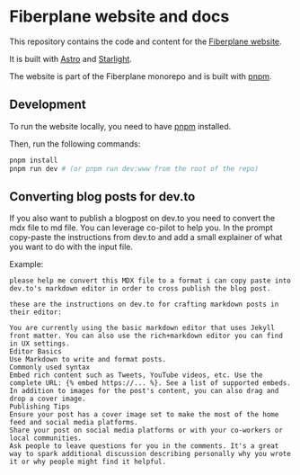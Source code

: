 # Fiberplane website and docs

This repository contains the code and content for the [Fiberplane website](https://fiberplane.com).

It is built with [Astro](https://astro.build) and [Starlight](https://starlight.astro.build).

The website is part of the Fiberplane monorepo and is built with [pnpm](https://pnpm.io).

## Development

To run the website locally, you need to have [pnpm](https://pnpm.io) installed.

Then, run the following commands:

```bash
pnpm install
pnpm run dev # (or pnpm run dev:www from the root of the repo)
```

## Converting blog posts for dev.to

If you also want to publish a blogpost on dev.to you need to convert the mdx file to md file. You can leverage co-pilot to help you. In the prompt copy-paste the instructions from dev.to and add a small explainer of what you want to do with the input file.

Example:

```
please help me convert this MDX file to a format i can copy paste into dev.to's markdown editor in order to cross publish the blog post.

these are the instructions on dev.to for crafting markdown posts in their editor:

You are currently using the basic markdown editor that uses Jekyll front matter. You can also use the rich+markdown editor you can find in UX settings.
Editor Basics
Use Markdown to write and format posts.
Commonly used syntax
Embed rich content such as Tweets, YouTube videos, etc. Use the complete URL: {% embed https://... %}. See a list of supported embeds.
In addition to images for the post's content, you can also drag and drop a cover image.
Publishing Tips
Ensure your post has a cover image set to make the most of the home feed and social media platforms.
Share your post on social media platforms or with your co-workers or local communities.
Ask people to leave questions for you in the comments. It's a great way to spark additional discussion describing personally why you wrote it or why people might find it helpful.
```
